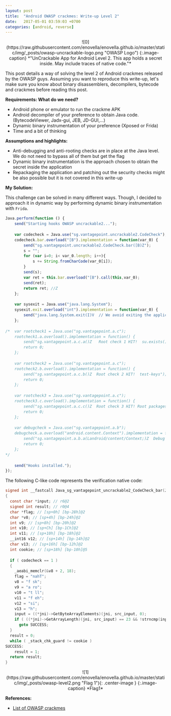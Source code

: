 ```yaml
---
layout: post
title:  "Android OWASP crackmes: Write-up Level 2"
date:   2017-05-01 03:59:03 +0700
categories: [android, reverse]
---
```


<div style="text-align:center" markdown="1">
![0](https://raw.githubusercontent.com/enovella/enovella.github.io/master/static/img/_posts/owasp-uncrackable-logo.png "OWASP Logo")
{:.image-caption}
*"UnCrackable App for Android Level 2. This app holds a secret inside. May include traces of native code."*
</div>

This post details a way of solving the level 2 of Android crackmes released by the OWASP guys. Assuming you want to reproduce this write-up, let's make sure you know about binary disassemblers, decompilers, bytecode and crackmes before reading this post. 

**Requirements: What do we need?**

* Android phone or emulator to run the crackme APK
* Android decompiler of your preference to obtain Java code. (BytecodeViewer, Jadx-gui, JEB, JD-GUI,...)
* Dynamic binary instrumentation of your preference (Xposed or Frida)
* Time and a bit of thinking


**Assumptions and highlights:**

* Anti-debugging and anti-rooting checks are in place at the Java level. We do not need to bypass all of them but get the flag
* Dynamic binary instrumentation is the approach chosen to obtain the secret inside the application
* Repackaging the application and patching out the security checks might be also possible but it is not covered in this write-up


**My Solution:**

This challenge can be solved in many different ways. Though, I decided to approach it in dynamic way by performing dynamic binary instrumentation with `Frida`. 

```javascript
Java.perform(function () {
	send("Starting hooks OWASP uncrackable2...");

	var codecheck = Java.use("sg.vantagepoint.uncrackable2.CodeCheck");
	codecheck.bar.overload("[B").implementation = function(var_0) {
		send("sg.vantagepoint.uncrackable2.CodeCheck.bar([B)Z");
		s = "";
		for (var i=0; i< var_0.length; i++){
			s += String.fromCharCode(var_0[i]);
		}
		send(s);
		var ret = this.bar.overload("[B").call(this,var_0);
		send(ret);
		return ret; //Z
	};

	var sysexit = Java.use("java.lang.System");
	sysexit.exit.overload("int").implementation = function(var_0) {
		send("java.lang.System.exit(I)V  // We avoid exiting the application  :)");
	};

/*	var rootcheck1 = Java.use("sg.vantagepoint.a.c");
	rootcheck1.a.overload().implementation = function() {
		send("sg.vantagepoint.a.c.a()Z   Root check 1 HIT!  su.exists()");
		return 0;
	};

	var rootcheck2 = Java.use("sg.vantagepoint.a.c");
	rootcheck2.b.overload().implementation = function() {
		send("sg.vantagepoint.a.c.b()Z  Root check 2 HIT!  test-keys");
		return 0;
	};

	var rootcheck3 = Java.use("sg.vantagepoint.a.c");
	rootcheck3.c.overload().implementation = function() {
		send("sg.vantagepoint.a.c.c()Z  Root check 3 HIT! Root packages");
		return 0;
	};

	var debugcheck = Java.use("sg.vantagepoint.a.b");
	debugcheck.a.overload("android.content.Context").implementation = function(var_0) {
		send("sg.vantagepoint.a.b.a(Landroid/content/Context;)Z  Debug check HIT! ");
		return 0;
	};	
*/

	send("Hooks installed.");
});
```


The following C-like code represents the verification native code:
```c
signed int __fastcall Java_sg_vantagepoint_uncrackable2_CodeCheck_bar(JNIEnv *jni, int self, int src_input)
{
  const char *input; // r6@2
  signed int result; // r0@4
  char *flag; // [sp+0h] [bp-28h]@2
  char *v8; // [sp+4h] [bp-24h]@2
  int v9; // [sp+8h] [bp-20h]@2
  int v10; // [sp+Ch] [bp-1Ch]@2
  int v11; // [sp+10h] [bp-18h]@2
  __int16 v12; // [sp+14h] [bp-14h]@2
  char v13; // [sp+16h] [bp-12h]@2
  int cookie; // [sp+18h] [bp-10h]@5

  if ( codecheck == 1 )
  {
    _aeabi_memclr(&v8 + 2, 18);
    flag = "nahT";
    v8 = "f sk";
    v9 = "a ro";
    v10 = "t ll";
    v11 = "f eh";
    v12 = "si";
    v13 = "h";
    input = ((*jni)->GetByteArrayElements)(jni, src_input, 0);
    if ( ((*jni)->GetArrayLength)(jni, src_input) == 23 && !strncmp(input, &flag, 23u) )
      goto SUCCESS;
  }
  result = 0;
  while ( _stack_chk_guard != cookie )
SUCCESS:
    result = 1;
  return result;
}
```

<div style="text-align:center" markdown="1">
![1](https://raw.githubusercontent.com/enovella/enovella.github.io/master/static/img/_posts/owasp-level2.png "Flag 1"){: .center-image }
{:.image-caption}
*Flag1*
</div>



**References:**

* [List of OWASP crackmes](https://github.com/OWASP/owasp-mstg/blob/master/Crackmes/README.md)

